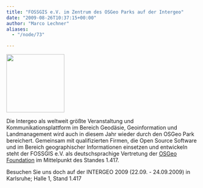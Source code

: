 ```yaml
---
title: "FOSSGIS e.V. im Zentrum des OSGeo Parks auf der Intergeo"
date: "2009-08-26T10:37:15+00:00"
author: "Marco Lechner"
aliases:
  - "/node/73"

---
```


<p></p>
<dl class="fg_img_left">
	<dt>
		<a href="https://www.intergeo.de" target="_new"><img src="https://www.intergeo.de/downloads/logo/key_kl.jpg" width="152px" /> </a></dt>
</dl>
<p>Die Intergeo als weltweit größte Veranstaltung und Kommunikationsplattform im Bereich Geodäsie, Geoinformation und Landmanagement wird auch in diesem Jahr wieder durch den OSGeo Park bereichert. Gemeinsam mit qualifizierten Firmen, die Open Source Software und im Bereich geographischer Informationen einsetzen und entwickeln steht der FOSSGIS e.V. als deutschsprachige Vertretung der <a href="http://www.osgeo.org" target="_new">OSGeo Foundation</a> im Mittelpunkt des Standes 1.417.</p>
<p>Besuchen Sie uns doch auf der INTERGEO 2009 (22.09. - 24.09.2009) in Karlsruhe; Halle 1, Stand 1.417</p>
